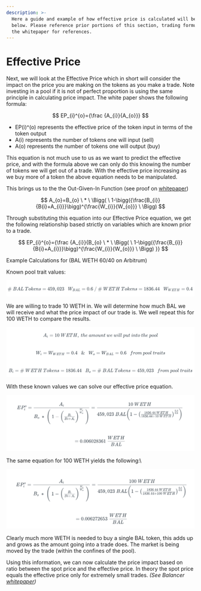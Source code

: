 ```yaml
---
description: >-
  Here a guide and example of how effective price is calculated will be shown
  below. Please reference prior portions of this section, trading formulas, or
  the whitepaper for references.
---
```


# Effective Price

Next, we will look at the Effective Price which in short will consider the impact on the price you are making on the tokens as you make a trade. Note investing in a pool if it is not of perfect proportion is using the same principle in calculating price impact. The white paper shows the following formula:

$$
EP_{i}^{o}={\frac {A_{i}}{A_{o}}}
$$

* EP(i)^(o) represents the effective price of the token input in terms of the token output
* A(i) represents the number of tokens one will input (sell)
* A(o) represents the number of tokens one will output (buy)

This equation is not much use to us as we want to predict the effective price, and with the formula above we can only do this knowing the number of tokens we will get out of a trade. With the effective price increasing as we buy more of a token the above equation needs to be manipulated.

This brings us to the the Out-Given-In Function (see proof on [whitepaper](https://balancer.fi/whitepaper.pdf))

$$
A_{o}=B_{o} \ * \ \Bigg( \ 1-\bigg({\frac{B_{i}}{B{i}+A_{i}}}\bigg)^{\frac{W_{i}}{W_{o}}} \ \Bigg)
$$

Through substituting this equation into our Effective Price equation, we get the following relationship based strictly on variables which are known prior to a trade.

$$
EP_{i}^{o}={\frac {A_{i}}{B_{o} \ * \ \Bigg( \ 1-\bigg({\frac{B_{i}}{B{i}+A_{i}}}\bigg)^{\frac{W_{i}}{W_{o}}} \ \Bigg) }}
$$

Example Calculations for (BAL WETH 60/40 on Arbitrum)

Known pool trait values:

![](<../../../.gitbook/assets/Screen Shot 2022-04-01 at 7.47.17 PM.png>)

We are willing to trade 10 WETH in. We will determine how much BAL we will receive and what the price impact of our trade is. We well repeat this for 100 WETH to compare the results.

![](<../../../.gitbook/assets/Screen Shot 2022-04-01 at 7.47.47 PM.png>)

With these known values we can solve our effective price equation.

![](<../../../.gitbook/assets/Screen Shot 2022-04-01 at 7.48.15 PM.png>)

The same equation for 100 WETH yields the following:\


![](<../../../.gitbook/assets/Screen Shot 2022-04-01 at 7.48.41 PM.png>)

Clearly much more WETH is needed to buy a single BAL token, this adds up and grows as the amount going into a trade does. The market is being moved by the trade (within the confines of the pool).

Using this information, we can now calculate the price impact based on ratio between the spot price and the effective price. In theory the spot price equals the effective price only for extremely small trades. _(See Balancer_ [_whitepaper_](https://balancer.fi/whitepaper.pdf)_)_
